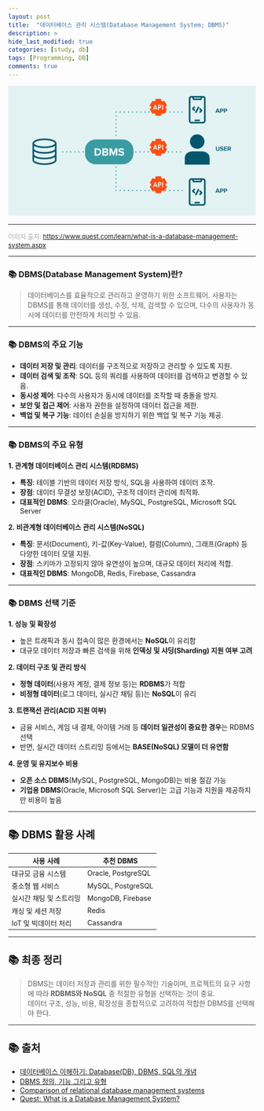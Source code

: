 ```yaml
---
layout: post
title:  "데이터베이스 관리 시스템(Database Management System; DBMS)"
description: >
hide_last_modified: true
categories: [study, db]
tags: [Programming, DB]
comments: true
---
```


<p align="center">  
  <img src="../../../assets/img/blog/db/dbms.jpg" style="width: 832px; height: auto;" />  
</p>  

-----  

<span style="color:darkgray; font-size:13px;">이미지 출처: https://www.quest.com/learn/what-is-a-database-management-system.aspx </span>  

----

### 📚 DBMS(Database Management System)란?
> 데이터베이스를 효율적으로 관리하고 운영하기 위한 소프트웨어. 사용자는 DBMS를 통해 데이터를 생성, 수정, 삭제, 검색할 수 있으며, 다수의 사용자가 동시에 데이터를 안전하게 처리할 수 있음.

---

### 📚 DBMS의 주요 기능
- **데이터 저장 및 관리**: 데이터를 구조적으로 저장하고 관리할 수 있도록 지원.
- **데이터 검색 및 조작**: SQL 등의 쿼리를 사용하여 데이터를 검색하고 변경할 수 있음.
- **동시성 제어**: 다수의 사용자가 동시에 데이터를 조작할 때 충돌을 방지.
- **보안 및 접근 제어**: 사용자 권한을 설정하여 데이터 접근을 제한.
- **백업 및 복구 기능**: 데이터 손실을 방지하기 위한 백업 및 복구 기능 제공.

---

### 📚 DBMS의 주요 유형

**1. 관계형 데이터베이스 관리 시스템(RDBMS)**
- **특징**: 테이블 기반의 데이터 저장 방식, SQL을 사용하여 데이터 조작.
- **장점**: 데이터 무결성 보장(ACID), 구조적 데이터 관리에 최적화.
- **대표적인 DBMS**: 오라클(Oracle), MySQL, PostgreSQL, Microsoft SQL Server

**2. 비관계형 데이터베이스 관리 시스템(NoSQL)**
- **특징**: 문서(Document), 키-값(Key-Value), 컬럼(Column), 그래프(Graph) 등 다양한 데이터 모델 지원.
- **장점**: 스키마가 고정되지 않아 유연성이 높으며, 대규모 데이터 처리에 적합.
- **대표적인 DBMS**: MongoDB, Redis, Firebase, Cassandra

---

### 📚 DBMS 선택 기준<br>

**1. 성능 및 확장성**<br>
- 높은 트래픽과 동시 접속이 많은 환경에서는 **NoSQL**이 유리함
- 대규모 데이터 저장과 빠른 검색을 위해 **인덱싱 및 샤딩(Sharding) 지원 여부 고려**

**2. 데이터 구조 및 관리 방식**<br>
- **정형 데이터**(사용자 계정, 결제 정보 등)는 **RDBMS**가 적합
- **비정형 데이터**(로그 데이터, 실시간 채팅 등)는 **NoSQL**이 유리

**3. 트랜잭션 관리(ACID 지원 여부)**<br>
- 금융 서비스, 게임 내 결제, 아이템 거래 등 **데이터 일관성이 중요한 경우**는 RDBMS 선택
- 반면, 실시간 데이터 스트리밍 등에서는 **BASE(NoSQL) 모델이 더 유연함**

**4. 운영 및 유지보수 비용**<br>
- **오픈 소스 DBMS**(MySQL, PostgreSQL, MongoDB)는 비용 절감 가능
- **기업용 DBMS**(Oracle, Microsoft SQL Server)는 고급 기능과 지원을 제공하지만 비용이 높음

---

## 📚 DBMS 활용 사례 <br>

| 사용 사례 | 추천 DBMS |
|----------|----------|
| 대규모 금융 시스템 | Oracle, PostgreSQL |
| 중소형 웹 서비스 | MySQL, PostgreSQL |
| 실시간 채팅 및 스트리밍 | MongoDB, Firebase |
| 캐싱 및 세션 저장 | Redis |
| IoT 및 빅데이터 처리 | Cassandra |

---

## 📚 최종 정리
> DBMS는 데이터 저장과 관리를 위한 필수적인 기술이며, 프로젝트의 요구 사항에 따라 **RDBMS와 NoSQL** 중 적절한 유형을 선택하는 것이 중요. <br>
데이터 구조, 성능, 비용, 확장성을 종합적으로 고려하여 적합한 DBMS를 선택해야 한다.

---

## 📚 출처
- [데이터베이스 이해하기: Database(DB), DBMS, SQL의 개념](https://hongong.hanbit.co.kr/%EB%8D%B0%EC%9D%B4%ED%84%B0%EB%B2%A0%EC%9D%B4%EC%8A%A4-%EC%9D%B4%ED%95%B4%ED%95%98%EA%B8%B0-databasedb-dbms-sql%EC%9D%98-%EA%B0%9C%EB%85%90/)
- [DBMS 정의, 기능 그리고 유형](https://fiveangels.tistory.com/entry/%EC%BB%B4%ED%93%A8%ED%8C%85-%EA%B8%B0%EC%B4%88-DBMS-%EC%A0%95%EC%9D%98-%EA%B8%B0%EB%8A%A5-%EA%B7%B8%EB%A6%AC%EA%B3%A0-%EC%9C%A0%ED%98%95)
- [Comparison of relational database management systems](https://en.wikipedia.org/wiki/Comparison_of_relational_database_management_systems)
- [Quest: What is a Database Management System?](https://www.quest.com/learn/what-is-a-database-management-system.aspx)

